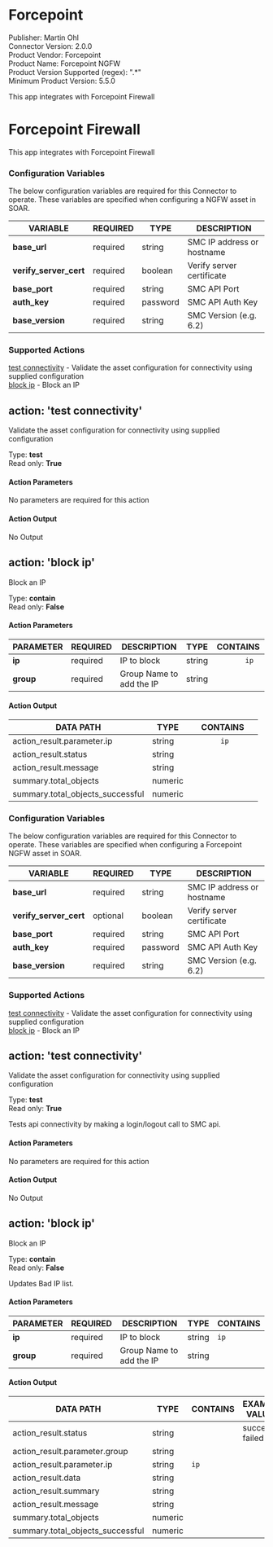 [comment]: # "Auto-generated SOAR connector documentation"
# Forcepoint

Publisher: Martin Ohl  
Connector Version: 2.0.0  
Product Vendor: Forcepoint  
Product Name: Forcepoint NGFW  
Product Version Supported (regex): ".\*"  
Minimum Product Version: 5.5.0  

This app integrates with Forcepoint Firewall

[comment]: # " File: README.md"
[comment]: # "  Copyright Martin Ohl 2021-2023"
[comment]: # ""
[comment]: # "Licensed under the Apache License, Version 2.0 (the 'License');"
[comment]: # "you may not use this file except in compliance with the License."
[comment]: # "You may obtain a copy of the License at"
[comment]: # ""
[comment]: # "    http://www.apache.org/licenses/LICENSE-2.0"
[comment]: # ""
[comment]: # "Unless required by applicable law or agreed to in writing, software distributed under"
[comment]: # "the License is distributed on an 'AS IS' BASIS, WITHOUT WARRANTIES OR CONDITIONS OF ANY KIND,"
[comment]: # "either express or implied. See the License for the specific language governing permissions"
[comment]: # "and limitations under the License."
[comment]: # ""
# Forcepoint Firewall

This app integrates with Forcepoint Firewall

### Configuration Variables

The below configuration variables are required for this Connector to operate. These variables are
specified when configuring a NGFW asset in SOAR.

| VARIABLE               | REQUIRED | TYPE     | DESCRIPTION                |
|------------------------|----------|----------|----------------------------|
| **base_url**           | required | string   | SMC IP address or hostname |
| **verify_server_cert** | required | boolean  | Verify server certificate  |
| **base_port**          | required | string   | SMC API Port               |
| **auth_key**           | required | password | SMC API Auth Key           |
| **base_version**       | required | string   | SMC Version (e.g. 6.2)     |

### Supported Actions

[test connectivity](#action-test-connectivity) - Validate the asset configuration for connectivity
using supplied configuration  
[block ip](#action-block-ip) - Block an IP

## action: 'test connectivity'

Validate the asset configuration for connectivity using supplied configuration

Type: **test**  
Read only: **True**

#### Action Parameters

No parameters are required for this action

#### Action Output

No Output

## action: 'block ip'

Block an IP

Type: **contain**  
Read only: **False**

#### Action Parameters

| PARAMETER | REQUIRED | DESCRIPTION              | TYPE   | CONTAINS            |
|-----------|----------|--------------------------|--------|---------------------|
| **ip**    | required | IP to block              | string | `        ip       ` |
| **group** | required | Group Name to add the IP | string |                     |

#### Action Output

| DATA PATH                        | TYPE    | CONTAINS            |
|----------------------------------|---------|---------------------|
| action_result.parameter.ip       | string  | `        ip       ` |
| action_result.status             | string  |                     |
| action_result.message            | string  |                     |
| summary.total_objects            | numeric |                     |
| summary.total_objects_successful | numeric |                     |


### Configuration Variables
The below configuration variables are required for this Connector to operate.  These variables are specified when configuring a Forcepoint NGFW asset in SOAR.

VARIABLE | REQUIRED | TYPE | DESCRIPTION
-------- | -------- | ---- | -----------
**base_url** |  required  | string | SMC IP address or hostname
**verify_server_cert** |  optional  | boolean | Verify server certificate
**base_port** |  required  | string | SMC API Port
**auth_key** |  required  | password | SMC API Auth Key
**base_version** |  required  | string | SMC Version (e.g. 6.2)

### Supported Actions  
[test connectivity](#action-test-connectivity) - Validate the asset configuration for connectivity using supplied configuration  
[block ip](#action-block-ip) - Block an IP  

## action: 'test connectivity'
Validate the asset configuration for connectivity using supplied configuration

Type: **test**  
Read only: **True**

Tests api connectivity by making a login/logout call to SMC api.

#### Action Parameters
No parameters are required for this action

#### Action Output
No Output  

## action: 'block ip'
Block an IP

Type: **contain**  
Read only: **False**

Updates Bad IP list.

#### Action Parameters
PARAMETER | REQUIRED | DESCRIPTION | TYPE | CONTAINS
--------- | -------- | ----------- | ---- | --------
**ip** |  required  | IP to block | string |  `ip` 
**group** |  required  | Group Name to add the IP | string | 

#### Action Output
DATA PATH | TYPE | CONTAINS | EXAMPLE VALUES
--------- | ---- | -------- | --------------
action_result.status | string |  |   success  failed 
action_result.parameter.group | string |  |  
action_result.parameter.ip | string |  `ip`  |  
action_result.data | string |  |  
action_result.summary | string |  |  
action_result.message | string |  |  
summary.total_objects | numeric |  |  
summary.total_objects_successful | numeric |  |  